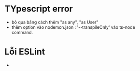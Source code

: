 # TYpescript error
- bỏ qua bằng cách thêm "as any", "as User"
- thêm option vào nodemon.json : '--transpileOnly' vào ts-node command.

# Lỗi ESLint
- 